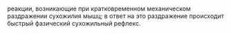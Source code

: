 реакции, возникающие при крат­ковременном механическом раздражении сухожилия мышц; в
ответ на это раздражение происходит быстрый фазический су­хожильный рефлекс.